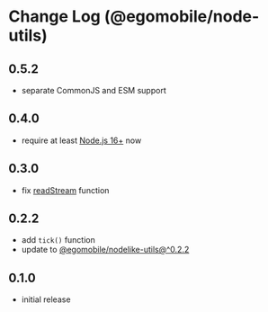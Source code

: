 # Change Log (@egomobile/node-utils)

## 0.5.2

- separate CommonJS and ESM support

## 0.4.0

- require at least [Node.js 16+](https://nodejs.org/en/blog/release/v16.0.0/) now

## 0.3.0

- fix [readStream](https://egomobile.github.io/node-utils/modules/io.html#readStream) function

## 0.2.2

- add `tick()` function
- update to [@egomobile/nodelike-utils@^0.2.2](https://github.com/egomobile/nodelike-utils)

## 0.1.0

- initial release
